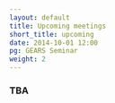 ```yaml
---
layout: default
title: Upcoming meetings
short_title: upcoming
date: 2014-10-01 12:00
pg: GEARS Seminar
weight: 2
---
```


### TBA ###


